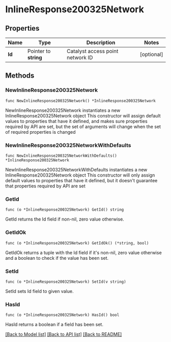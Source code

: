 # InlineResponse200325Network

## Properties

Name | Type | Description | Notes
------------ | ------------- | ------------- | -------------
**Id** | Pointer to **string** | Catalyst access point network ID | [optional] 

## Methods

### NewInlineResponse200325Network

`func NewInlineResponse200325Network() *InlineResponse200325Network`

NewInlineResponse200325Network instantiates a new InlineResponse200325Network object
This constructor will assign default values to properties that have it defined,
and makes sure properties required by API are set, but the set of arguments
will change when the set of required properties is changed

### NewInlineResponse200325NetworkWithDefaults

`func NewInlineResponse200325NetworkWithDefaults() *InlineResponse200325Network`

NewInlineResponse200325NetworkWithDefaults instantiates a new InlineResponse200325Network object
This constructor will only assign default values to properties that have it defined,
but it doesn't guarantee that properties required by API are set

### GetId

`func (o *InlineResponse200325Network) GetId() string`

GetId returns the Id field if non-nil, zero value otherwise.

### GetIdOk

`func (o *InlineResponse200325Network) GetIdOk() (*string, bool)`

GetIdOk returns a tuple with the Id field if it's non-nil, zero value otherwise
and a boolean to check if the value has been set.

### SetId

`func (o *InlineResponse200325Network) SetId(v string)`

SetId sets Id field to given value.

### HasId

`func (o *InlineResponse200325Network) HasId() bool`

HasId returns a boolean if a field has been set.


[[Back to Model list]](../README.md#documentation-for-models) [[Back to API list]](../README.md#documentation-for-api-endpoints) [[Back to README]](../README.md)


